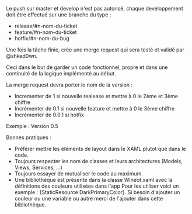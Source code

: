 Le push sur master et develop n'est pas autorisé, chaque developpement doit être effectué sur une branche du type :
* release/#n-nom-du-ticket
* feature/#n-nom-du-ticket
* hotfix/#n-nom-du-bug

Une fois la tâche finie, crée une merge request qui sera testé et validé par @shked0wn.

Ceci dans le but de garder un code fonctionnel, propre et dans une continuité de la logique implémenté au début.

La merge request devra porter le nom de la version :

* Incrementer de 1 si nouvelle realease et mettre à 0 le 2ème et 3ème chiffre
* Incrémenter de 0.1 si nouvelle feature et mettre à 0 le 3ème chiffre
* Incrémenter de 0.0.1 si hotfix

Exemple : Version 0.5


Bonnes pratiques :

* Préférer mettre les éléments de layout dans le XAML plutot que dans le code.
* Toujours respecter les nom de classes et leurs architectures (Models, Views, Services, ...)
* Toujours essayer de mutualiser le code au maximum.
* Une bibliothèque est présente dans la classe Wineot.xaml avec la définitions des couleurs utilisées dans l'app
Pour les utiliser voici un exemple : {StaticResource DarkPrimaryColor}.
Si besoin d'ajouter un couleur ou une variable ou autre merci de l'ajouter dans cette bibliothèque.